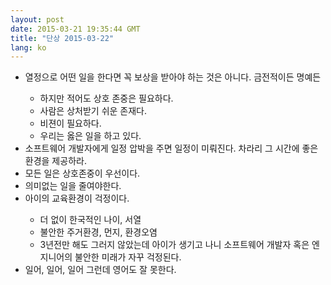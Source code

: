 ```yaml
---
layout: post
date: 2015-03-21 19:35:44 GMT
title: "단상 2015-03-22"
lang: ko
---
```

<ul><li>열정으로 어떤 일을 한다면 꼭 보상을 받아야 하는 것은 아니다. 금전적이든 명예든<br></li><ul><li>하지만 적어도 상호 존중은 필요하다.</li><li>사람은 상처받기 쉬운 존재다.&nbsp;</li><li>비젼이 필요하다.</li><li>우리는 옳은 일을 하고 있다.</li></ul><li>소프트웨어 개발자에게 일정 압박을 주면 일정이 미뤄진다. 차라리 그 시간에 좋은 환경을 제공하라.</li><li>모든 일은 상호존중이 우선이다.</li><li>의미없는 일을 줄여야한다.</li><li>아이의 교육환경이 걱정이다.</li><ul><li>더 없이 한국적인 나이, 서열</li><li>불안한 주거환경, 먼지, 환경오염</li><li>3년전만 해도 그러지 않았는데 아이가 생기고 나니 소프트웨어 개발자 혹은 엔지니어의 불안한 미래가 자꾸 걱정된다.</li></ul><li>일어, 일어, 일어 그런데 영어도 잘 못한다.</li></ul>
